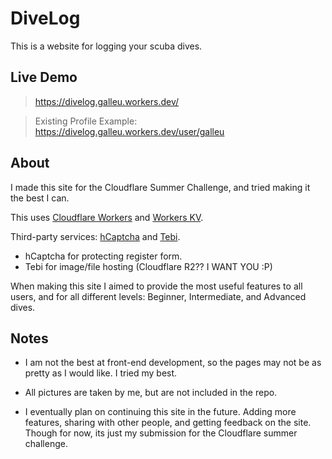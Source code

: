 # DiveLog
This is a website for logging your scuba dives.

## Live Demo
> https://divelog.galleu.workers.dev/

> Existing Profile Example: https://divelog.galleu.workers.dev/user/galleu


## About 

I made this site for the Cloudflare Summer Challenge, and tried making it the best I can.

This uses [Cloudflare Workers](https://workers.cloudflare.com/) and [Workers KV](https://developers.cloudflare.com/workers/runtime-apis/kv).

Third-party services: [hCaptcha](https://www.hcaptcha.com/) and [Tebi](https://tebi.io/).
* hCaptcha for protecting register form.
* Tebi for image/file hosting (Cloudflare R2?? I WANT YOU :P)

When making this site I aimed to provide the most useful features to all users, and for all different levels: Beginner, Intermediate, and Advanced dives.

## Notes

* I am not the best at front-end development, so the pages may not be as pretty as I would like. I tried my best.

* All pictures are taken by me, but are not included in the repo.

* I eventually plan on continuing this site in the future. Adding more features, sharing with other people, and getting feedback on the site. Though for now, its just my submission for the Cloudflare summer challenge.